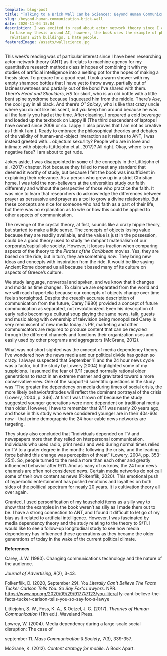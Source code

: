 ```yaml
---
template: blog-post
title: "Talking to a Brick Wall Can be Science!: Beyond Human Communication"
slug: /beyond-human-communication-brick-wall
date: 2020-11-04 15:04
description: I was excited to read about actor network theory since I am hoping
  to base my thesis around AI, however, the book uses the example of physical
  relations with buildings. I hate people.
featuredImage: /assets/wallscience.jpg
---
```

This week’s reading was of particular interest since I have been researching actor-network theory (ANT) as it relates to machine agency for my quantitative research methods class in hopes of combining it with my studies of artificial intelligence into a melting pot for the hopes of making a thesis stew. To prepare for a good read, I took a warm shower with my empty shampoo bottles that I have yet to throw away, partially out of laziness/wetness and partially out of the bond I’ve shared with them. There’s *Head and Shoulders*, *HS* for short, who is an old bottle with a little bent spine syndrome because I squeezed him from the middle. There’s *Axe*, the cool guy in all black. And there’s *Ol’ Spicey*, who is like that crazy uncle where you do not like his scent, but you keep him around because he was all the family you had at the time. After cleaning, I prepared a cold beverage and loaded up the textbook on Lappy III (The third descendant of laptops I have owned since 2009 or so. Lappy III also proves that I am not as creative as I think I am.). Ready to embrace the philosophical theories and debates of the validity of human-and-object interaction as it relates to ANT, I was instead greeted with... objectùm sexuality? People who are in love and intimate with objects (Littlejohn et al., 2017)? All right. Okay, where is my negative face? I am about to get rude.

Jokes aside, I was disappointed in some of the concepts in the Littlejohn et al. (2017) chapter. Not because they failed to meet any standard that deemed it worthy of study, but because I felt the book was insufficient in explaining their relevance. As a person who grew up in a strict Christian home, I was told the non-believers at the universities study our faith differently and without the perspective of those who practice the faith. It was nice to learn that researchers do acknowledge the differences between prayer as persuasive and prayer as a tool to grow a divine relationship. But these concepts are nice for someone who had faith as a part of their life, but there was no explanation as to why or how this could be applied to other aspects of communication.

The revenge of the crystal theory, at first, sounds like a crazy hippie theory, but started to make a little sense. The concepts of objects losing value because they are readily available, and the value is just in the possession, could be a good theory used to study the rampant materialism of our corporate/capitalistic society. However, it looses traction when comparing aspects of the theory to the *Pirates of the Caribbean* movies. Yes, they are based on the ride, but in turn, they are something *new*. They bring new ideas and concepts with inspiration from the ride. It would be like saying Ancient Rome doomed us all because it based many of its culture on aspects of Greece’s culture.

We study language, nonverbal and spoken, and we know that it changes and molds as time changes. To claim we are separated from the world and we will reach hypertelia because our concepts of objects change over time feels shortsighted. Despite the creepily accurate description of communication from the future, Carey (1980) provided a concept of future communication as separated, not revolutionized. Even his description of early radio becoming a cultural soup playing the same news, talk, guests and music along with ownership of television being monopolized Carey is very reminiscent of new media today as PR, marketing and other communicators are required to produce content that can be recycled through the different channels and functions their organization uses and easily used by other programs and aggregators (McGrane, 2012).

What was not short sighted was the concept of media dependency theory. I’ve wondered how the news media and our political divide has gotten so crazy. I always suspected that September 11 and the 24 hour news cycle was a factor, but the study by Lowery (2004) highlighted some of my suspicions. I assumed the fear of 9/11 caused normally rational older generations to react in an extreme manner and gravitated toward a more conservative view. One of the supported scientific questions in the study was “The greater the dependency on media during times of social crisis, the more likely behavior/attitudes will reflect the dominant portrayal of the crisis (Lowery, 2004 ,p. 346). At first I was thrown off because the study suggested younger generations were more dependent on traditional media than older. However, I have to remember that 9/11 was nearly 20 years ago, and those in this study who were considered younger are in their 40s-60s now - that prime demographic the 24-hour cable news networks are targeting.

They study also concluded that “Individuals depended on TV and newspapers more than they relied on interpersonal communication. Individuals who used radio, print media and web during normal times relied on TV to a grater degree in the months following the crisis, and the leading force behind this change was perception of threat” (Lowery, 2004, pp. 353-354). So, people turned to the media more than each other and greatly influenced behavior after 9/11. And as many of us know, the 24 hour news channels are often not considered news. Certain media networks do not call some of their own content as news (Folkenflik, 2020). This emotional push of hyperbolic entertainment has pushed emotions and loyalties on both sides of the political spectrum for nearly 20 years. It is cultivation theory all over again.

Granted, I used personification of my household items as a silly way to show that the examples in the book weren’t as silly as I made them out to be. I have a strong connection to ANT, and I found it difficult to let go of my bias as it related to artificial intelligence. However, I was fascinated by media dependency theory and the study relating to the theory to 9/11. I would like to see a follow-up longitudinal study to see how media dependency has influenced these generations as they became the older generations of today in the wake of the current political climate.

**References**

Carey, J. W. (1980). Changing communications technology and the nature of the audience.

*Journal of Advertising*, *9*(2), 3-43.

Folkenflik, D. (2020, September 29). *You Literally Can't Believe The Facts Tucker Carlson Tells You. So Say Fox's Lawyers*. NPR. https://www.npr.org/2020/09/29/917747123/you-literal ly-cant-believe-the-facts-tucker-carlson-tells-you-so-say-fox-s-lawye

Littlejohn, S. W., Foss, K. A., & Oetzel, J. G. (2017). *Theories of Human Communication* (11th ed.). Waveland Press.

Lowrey, W. (2004). Media dependency during a large-scale social disruption: The case of

september 11. *Mass Communication & Society*, 7(3), 339-357.

McGrane, K. (2012). *Content strategy for mobile*. A Book Apart.